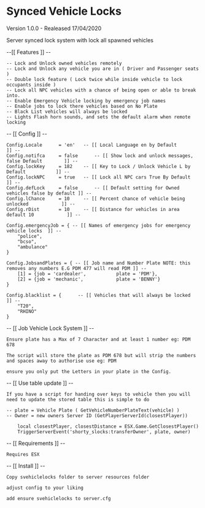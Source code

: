 # Synced Vehicle Locks

Version 1.0.0 - Realeased 17/04/2020

Server synced lock system with lock all spawned vehicles

--[[ Features ]] --

	-- Lock and Unlock owned vehicles remotely
	-- Lock and Unlock any vehicle you are in ( Driver and Passenger seats )
	-- Double lock feature ( Lock twice while inside vehicle to lock occupants inside )
	-- Lock all NPC vehicles with a chance of being open or able to break into.
	-- Enable Emergency Vehicle locking by emergency job names
	-- Enable jobs to lock there vehicles based on No Plate
	-- Black List vehicles will always be locked
	-- Lights Flash horn sounds, and sets the default alarm when remote locking


-- [[ Config ]] --

	Config.Locale 	   = 'en' 	-- [[ Local Language en by Default 			  ]] --
	Config.notifca     = false    	-- [[ Show lock and unlock messages, false Default        ]] --
	Config.lockKey 	   = 182 	-- [[ Key to Lock / Unlock Vehicle L by Default           ]] --
	Config.lockNPC     = true 	-- [[ Lock all NPC cars True By Default 		  ]] --
	Config.defLock     = false    	-- [[ Default setting for Owned vehicles false by default ]] --
	Config.lChance	   = 10 	-- [[ Percent chance of vehicle being unlocked 	          ]] --
	Config.rDist 	   = 10	  	-- [[ Distance for vehicles in area default 10 	     	  ]] --

	Config.emergencyJob = {	-- [[ Names of emergency jobs for emergency vehicle locks  ]] --
		"police",
		"bcso",
		"ambulance"
	}

	Config.JobsandPlates = { -- [[ Job name and Number Plate NOTE: this removes any numbers E.G PDM 477 will read PDM ]] --
		[1] = {job = 'cardealer',           plate = 'PDM'},
		[2] = {job = 'mechanic',            plate = 'BENNY'}
	}

	Config.blacklist = {	  -- [[ Vehicles that will always be locked 		  ]] --
		"T20",
		"RHINO"
	}
    
-- [[ Job Vehicle Lock System ]] --
	
	Ensure plate has a Max of 7 Character and at least 1 number eg: PDM 678

	The script will store the plate as PDM 678 but will strip the numbers and spaces away to authorise use eg: PDM

	ensure you only put the Letters in your plate in the Config.    

-- [[ Use table update ]] -- 

	If you have a script for handing over keys to vehicle then you will need to update the stored table this is simple to do

	-- plate = Vehicle Plate ( GetVehicleNumberPlateText(vehicle) )
	-- Owner = new owners Server ID (GetPlayerServerId(closestPlayer))
		
		local closestPlayer, closestDistance = ESX.Game.GetClosestPlayer()
		TriggerServerEvent('shorty_slocks:transferOwner', plate, owner)

-- [[ Requirements ]] --

	Requires ESX

-- [[ Install ]] --

	Copy svehiclelocks folder to server resources folder

	adjust config to your liking 

	add	ensure svehiclelocks to server.cfg
